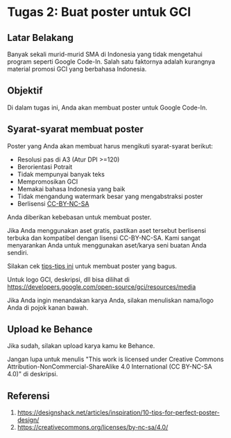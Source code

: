# Tugas 2: Buat poster untuk GCI

## Latar Belakang

Banyak sekali murid-murid SMA di Indonesia yang tidak mengetahui program seperti
Google Code-In. Salah satu faktornya adalah kurangnya material promosi GCI yang
berbahasa Indonesia.

## Objektif

Di dalam tugas ini, Anda akan membuat poster untuk Google Code-In.

## Syarat-syarat membuat poster

Poster yang Anda akan membuat harus mengikuti syarat-syarat berikut:
- Resolusi pas di A3 (Atur DPI >=120)
- Berorientasi Potrait
- Tidak mempunyai banyak teks
- Mempromosikan GCI
- Memakai bahasa Indonesia yang baik
- Tidak mengandung watermark besar yang mengabstraksi poster
- Berlisensi [CC-BY-NC-SA][poster-cc-license]

Anda diberikan kebebasan untuk membuat poster.

Jika Anda menggunakan aset gratis, pastikan aset tersebut berlisensi terbuka
dan kompatibel dengan lisensi CC-BY-NC-SA. Kami sangat menyarankan Anda untuk
menggunakan aset/karya seni buatan Anda sendiri.

Silakan cek [tips-tips ini][poster-tips] untuk membuat poster yang bagus.

Untuk logo GCI, deskripsi, dll bisa dilihat di
https://developers.google.com/open-source/gci/resources/media

Jika Anda ingin menandakan karya Anda, silakan menuliskan nama/logo Anda di
pojok kanan bawah.

## Upload ke Behance

Jika sudah, silakan upload karya kamu ke Behance.

Jangan lupa untuk menulis
"This work is licensed under Creative Commons
Attribution-NonCommercial-ShareAlike 4.0 International (CC BY-NC-SA 4.0)" di
deskripsi.

## Referensi

1. https://designshack.net/articles/inspiration/10-tips-for-perfect-poster-design/
2. https://creativecommons.org/licenses/by-nc-sa/4.0/

[poster-cc-license]: https://creativecommons.org/licenses/by-nc-sa/4.0/
[poster-tips]: https://designshack.net/articles/inspiration/10-tips-for-perfect-poster-design/
